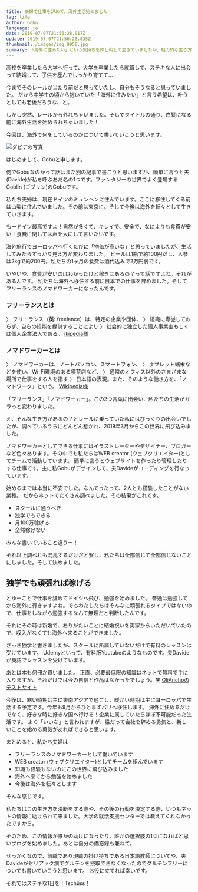 ```yaml
---
title: 夫婦で仕事を辞めて、海外生活始めました！
tag: life
author: Gobu
language: ja
date: 2019-07-07T21:56:28.017Z
update: 2019-07-07T21:56:28.035Z
thumbnail: /images/img_9950.jpg
summary: 「海外に住みたい」という気持ちを押し殺して生きていましたが、魅力的な生き方・働き方に出会い、飛び込んでみました。
---
```

高校を卒業したら大学へ行って、大学を卒業したら就職して、ステキな人に出会って結婚して、子供を産んでしっかり育てて…

今までそのレールが当たり前だと思っていたし、自分もそうなると思っていました。
だから中学生の頃から抱いていた「海外に住みたい」と言う希望は、叶うとしても老後だろうな、と。

しかし突然、レールから外れちゃいました。そしてタイトルの通り、白髪になる前に海外生活を始められちゃいました！

今回は、海外で何をしているのかについて書いていこうと思います。

![ダビデの写真](/images/shots.jpg "これがダビデです")

はじめまして、Gobuと申します。

何でGobuなのかって話はまた別の記事で書こうと思いますが、簡単に言うと夫(Davide)が私を呼ぶあだ名の1つです。ファンタジーの世界でよく登場するGoblin (ゴブリン)のGobuです。

私たち夫婦は、現在ドイツのミュンヘンに住んでいます。ここに移住してくる前は山梨に住んでいました。その前は東京に。そして今後は海外を転々として生きていきます。

もードイツ最高ですよ！自然が多くて、キレイで、安全で、なによりも食費が安い！食費に関しては声を大にして言いたいです。

海外旅行でヨーロッパへ行くたびに「物価が高いな」と思っていましたが、生活してみたらすっかり見え方が変わりました。
ビールは1瓶で約100円だし、人参は2kgで約200円。私たちの1ヶ月の食費は酒代込みで2万円弱です。

いやいや、食費が安いのはわかったけど稼ぎはあるの？って話ですよね。それがあるんです。
私たちは海外へ移住する前に日本での仕事を辞めました。そしてフリーランスのノマドワーカーになったんです。

### フリーランスとは
〉 フリーランス（英: freelance）は、特定の企業や団体、
〉 組織に専従しておらず、自らの技能を提供することにより
〉 社会的に独立した個人事業主もしくは個人企業法人である。
[ikipedia様](https://ja.wikipedia.org/wiki/%E3%83%95%E3%83%AA%E3%83%BC%E3%83%A9%E3%83%B3%E3%82%B9)

### ノマドワーカーとは
〉 ノマドワーカーは、ノートパソコン、スマートフォン、
〉 タブレット端末などを使い、Wi-Fi環境のある喫茶店など、
〉 通常のオフィス以外のさまざまな場所で仕事をする人を指す
〉 日本語の表現。また、そのような働き方を、「ノマドワーク」という。
[Wikipedia様](https://ja.wikipedia.org/wiki/%E3%83%8E%E3%83%9E%E3%83%89%E3%83%AF%E3%83%BC%E3%82%AB%E3%83%BC)

「フリーランス」「ノマドワーカー」。この2つ言葉に出会い、私たちの生活がガラっと変わりました。

え、そんな生き方があるの？とレールに乗っていた私にはびっくりの出会いでしたが、調べているうちにどんどん惹かれ、2019年3月からこの世界に飛び込みました。

ノマドワーカーとしてできる仕事にはイラストレーターやデザイナー、ブロガーなど色々あります。その中でも私たちはWEB creator (ウェブクリエイター)としてチームで活動しています。
簡単に言うとウェブサイトを作ったり管理したりする仕事です。主に私Gobuがデザインして、夫Davideがコーディングを行なっています。

始めるまでは本当に不安でした。なんてったって、2人とも経験したことがない業種。
だからネットでたくさん調べました。その結果がこれです。

* スクールに通うべき
* 独学でもできる
* 月100万稼げる
* 全然稼げない

みんな書いていること違うー！

それ以上調べれも混乱するだけだと察し、私たちは全部信じて全部信じないことにしました。そして決めました。

## 独学でも頑張れば稼げる

とゆーことで仕事を辞めてドイツへ飛び、勉強を始めました。
普通は勉強してから海外に行きますよね。でもわたしたちはそんなに頑張れるタイプではないので、仕事をしながら勉強するなんて無理だと判断したんです。

それにその時は新婚で、ありがたいことに結婚祝いを両家からいただいていたので、収入がなくても海外へ来ることができました。

さっき独学と書きましたが、スクールに所属していないだけで有料のレッスンは受けています。
Udemyといって、有料版Youtubeのようなものです。夫Davideが英語でレッスンを受けています。

あとは本も何冊か買いました。
正直、必要最低限の知識はネットで無料で手に入りますが、それだけでは今の自信と作品はなかったでしょう。笑
[OliAnchoのテストサイト](https://vibrant-jones-3cd723.netlify.com)

今後は、寒い時期は主に東南アジアで過ごし、暖かい時期は主にヨーロッパで生活する予定です。今年も9月からひとまずバリへ移住します。
海外に住めるだけでなく、好きな時に好きな国へ行ける！企業に属していたらほぼ不可能だった生活です。
よく「いいな」と言われますが、誰だって会社を辞める勇気と、新しいことを始める勇気があればできると思います。

まとめると、私たち夫婦は

* フリーランスのノマドワーカーとして働いています
* WEB creator (ウェブクリエイター)としてチームを組んでいます
* 知識も経験もないのにこの世界に飛び込みました
* 海外へ来てから勉強を始めました
* 今後は海外を転々とします

そんな感じです。

私たちはこの生き方を決断をする際や、その後の行動を決定する際、いつもネットの情報に助けられて来ました。大学の就活支援センターでは教えてくれなかったですから。

そのため、この情報が誰かの助けになったり、誰かの選択肢の1つになればと思いブログを始めました。あとは自分の備忘録も兼ねて。

せっかくなので、前職であり現職の掛け持ちである日本語教師についてや、夫Davideがセリアック病でグルテンを摂取できなくなったのでグルテンフリーについても書いていこうと思います。
お役に立てれば幸いです。

それではステキな1日を！Tschüss！
